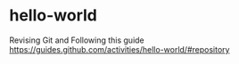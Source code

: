 # hello-world
Revising Git and Following this guide https://guides.github.com/activities/hello-world/#repository

